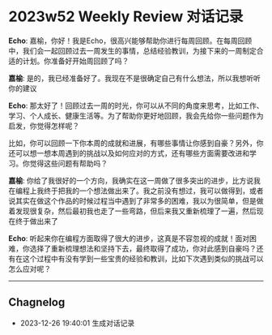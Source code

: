 # 2023w52 Weekly Review 对话记录

**Echo**: 嘉榆，你好！我是Echo，很高兴能够帮助你进行每周回顾。在每周回顾中，我们会一起回顾过去一周发生的事情，总结经验教训，为接下来的一周制定合适的计划。你准备好开始周回顾了吗？

**嘉榆**: 是的，我已经准备好了。我现在不是很确定自己有什么想法，所以我想听听你的建议

**Echo**: 那太好了！回顾过去一周的时光，你可以从不同的角度来思考，比如工作、学习、个人成长、健康生活等。为了帮助你更好地回顾，我会先给你一些问题作为启发，你觉得怎样呢？

比如，你可以回顾一下你本周的成就和进展，有哪些事情让你感到自豪？另外，你还可以想一想本周遇到的挑战以及如何应对的方式，还有哪些方面需要改进和学习。你觉得这些问题有帮助吗？

**嘉榆**: 你给了我很好的一个方向，我确实在这一周做了很多突出的进步，比方说我在编程上我终于把我的一个想法做出来了。我之前没有想过，我可以做得到，或者说其实在做这个作品的时候过程当中遇到了非常多的困难，我以为很简单，但是做着发现很复杂，然后最初我也走了一些弯路，但后来我又重新梳理了一遍，然后现在终于做出来了

**Echo**: 听起来你在编程方面取得了很大的进步，这真是不容忽视的成就！面对困难，你选择了重新梳理想法和坚持下去，最终取得了成功，你对此感到自豪吗？还有在这个过程中有没有学到一些宝贵的经验和教训，比如下次遇到类似的挑战可以怎么应对呢？

---

## Chagnelog

- 2023-12-26 19:40:01 生成对话记录

